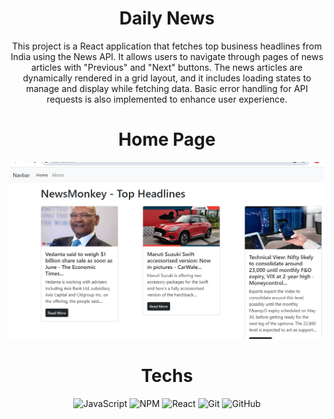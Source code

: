 
<div align="center"><h1>Daily News</h1>
This project is a React application that fetches top business headlines from India using the News API. It allows users to navigate through pages of news articles with "Previous" and "Next" buttons. The news articles are dynamically rendered in a grid layout, and it includes loading states to manage and display while fetching data. Basic error handling for API requests is also implemented to enhance user experience.

# Home Page
<img src = "https://raw.githubusercontent.com/vinita2003/Daily-News/master/homee.png">




# Techs
![JavaScript](https://img.shields.io/badge/javascript-%23323330.svg?logo=javascript&logoColor=%23F7DF1E&style=for-the-badge)
![NPM ](https://img.shields.io/badge/NPM-%23000000.svg?logo=npm&logoColor=white&style=for-the-badge)
![React](https://img.shields.io/badge/react-%2320232a.svg?logo=react&logoColor=%2361DAFB&style=for-the-badge)
![Git](https://img.shields.io/badge/git-%23F05033.svg?logo=git&logoColor=white&style=for-the-badge)
![GitHub](https://img.shields.io/badge/github-%23121011.svg?logo=github&logoColor=white&style=for-the-badge)
